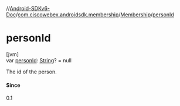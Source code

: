 //[Android-SDKv6-Doc](../../../index.md)/[com.ciscowebex.androidsdk.membership](../index.md)/[Membership](index.md)/[personId](person-id.md)

# personId

[jvm]\
var [personId](person-id.md): [String](https://kotlinlang.org/api/latest/jvm/stdlib/kotlin/-string/index.html)? = null

The id of the person.

#### Since

0.1

